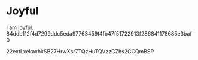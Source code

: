 # Joyful

I am joyful: 84ddb112f4d7299ddc5eda97763459f4fb47f51722913f286841178685e3baf0


22extLxekaxhkSB27HrwXsr7TQzHuTQVzzCZhs2CCQmBSP